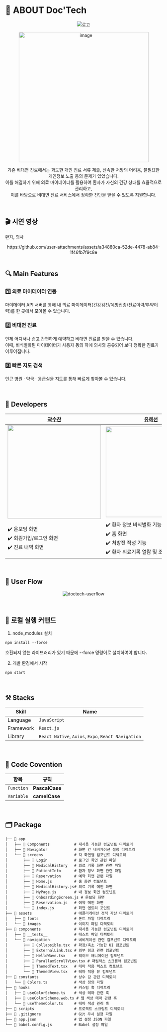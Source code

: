 # 👋 ABOUT Doc'Tech

<div align="center">  
  
  ![로고](https://github.com/user-attachments/assets/d4a9290a-5879-4797-8f0b-a6db2c98819c)
  
<img width="417" alt="image" src="https://github.com/user-attachments/assets/85b3d706-b2bd-446b-badc-9c99ca76f584">

기존 비대면 진료에서는 과도한 개인 진료 서류 제출, 신속한 처방의 어려움, 불필요한 개인정보 노출 등의 문제가 있었습니다. <br>
이를 해결하기 위해 의료 마이데이터를 활용하여 환자가 자신의 건강 상태를 효율적으로 관리하고, <br>이를 바탕으로 비대면 진료 서비스에서 정확한 진단을 받을 수 있도록 지원합니다.
</div>
<br>

## 🎬 시연 영상
환자, 의사 
<div align="center">  
https://github.com/user-attachments/assets/a34880ca-52de-4478-ab84-1f46fb7f9c8e
</div>


<br>

## 🔍 Main Features
### 1️⃣ 의료 마이데이터 연동
마이데이터 API 서버를 통해 내 의료 마이데이터(건강검진/예방접종/진료이력/투약이력)를 한 곳에서 모아볼 수 있습니다.

### 2️⃣ 비대면 진료
언제 어디서나 쉽고 간편하게 예약하고 비대면 진료를 받을 수 있습니다.<br>
이때, 비식별화된 마이데이터가 사용자 동의 하에 의사와 공유되어 보다 정확한 진료가 이루어집니다.

### 3️⃣ 빠른 지도 검색
인근 병원 · 약국 · 응급실을 지도를 통해 빠르게 찾아볼 수 있습니다.

<br>

## 👥 Developers
<div align="center">
  
| [곽수찬](https://github.com/soooochan) | [유혜선](https://github.com/Hyeseon00) |
|--------|------- |
| <img width="300px" src= "https://github.com/user-attachments/assets/beac5c0a-c58c-4374-9a2c-35e29f3f5552"> | <img width="290px" src="https://github.com/user-attachments/assets/321710ea-c916-4ea6-9948-86d309e4e8f9"> | 
| ✔️ 온보딩 화면 <br> ✔️ 회원가입/로그인 화면 <br> ✔️ 진료 내역 화면 <br> | ✔️ 환자 정보 비식별화 기능 <br> ✔️ 홈 화면 <br> ✔️ 처방전 작성 기능 <br> ✔️ 환자 의료기록 열람 및 조회 기능 <br> |
</div>

<br>

## 🎨 User Flow
<div align="center"> 
  
  ![doctech-userflow](https://github.com/user-attachments/assets/f3bb8d4c-1481-42be-aeb7-333db236df46)
</div>

<br>

## 🚀 로컬 실행 커맨드
1. node_modules 설치<br>

```
npm install --force
```
호환되지 않는 라이브러리가 있기 때문에 --force 명령어로 설치하여야 합니다.

2. 개발 환경에서 시작
```
npm start
```

<br>

## ⚒️ Stacks

| Skill | Name |
|--------|------- |
| Language | `JavaScript` |
| Framework | `React.js` |
| Library | `React Native`, `Axios`, `Expo`, `React Navigation` |

<br>

## 📜 Code Covention
| 항목                | 규칙                                                                                  |
|---------------------|---------------------------------------------------------------------------------------|
| `Function`              | **PascalCase**                                                                         |
| `Variable`                | **camelCase**                                                                    |                                                                       

<br>

## 🗂️ Package
```
├── 📁 app                      
│   ├── 📁 Components           # 재사용 가능한 컴포넌트 디렉토리
│   ├── 📁 Navigator            # 화면 간 네비게이션 설정 디렉토리
│   └── 📁 screens              # 각 화면별 컴포넌트 디렉토리
│       ├── 📁 Login            # 로그인 화면 관련 파일
│       ├── 📁 MedicalHistory   # 의료 기록 화면 관련 파일
│       ├── 📁 PatientInfo      # 환자 정보 화면 관련 파일
│       ├── 📁 Reservation      # 예약 화면 관련 파일
│       ├── 📄 Home.js          # 홈 화면 컴포넌트
│       ├── 📄 MedicalHistory.js# 의료 기록 메인 화면
│       ├── 📄 MyPage.js        # 내 정보 화면 컴포넌트
│       ├── 📄 OnboardingScreen.js # 온보딩 화면
│       ├── 📄 Reservation.js   # 예약 메인 화면
│       └── 📄 index.js         # 화면 엔트리 포인트
├── 📁 assets                   # 애플리케이션 정적 자산 디렉토리
│   ├── 📁 fonts                # 폰트 파일 디렉토리
│   └── 📁 images               # 이미지 파일 디렉토리
├── 📁 components               # 재사용 가능한 컴포넌트 디렉토리
│   ├── 📁 __tests__            # 테스트 파일 디렉토리
│   └── 📁 navigation           # 네비게이션 관련 컴포넌트 디렉토리
│       ├── 📄 Collapsible.tsx  # 확장/축소 가능한 UI 컴포넌트
│       ├── 📄 ExternalLink.tsx # 외부 링크 관련 컴포넌트
│       ├── 📄 HelloWave.tsx    # 웨이브 애니메이션 컴포넌트
│       ├── 📄 ParallaxScrollView.tsx # 패럴럭스 스크롤뷰 컴포넌트
│       ├── 📄 ThemedText.tsx   # 테마 적용 텍스트 컴포넌트
│       └── 📄 ThemedView.tsx   # 테마 적용 뷰 컴포넌트
├── 📁 constants                # 상수 값 관련 디렉토리
│   └── 📄 Colors.ts            # 색상 정의 파일
├── 📁 hooks                    # 커스텀 훅 디렉토리
│   ├── 📄 useColorScheme.ts    # 색상 테마 관련 훅
│   ├── 📄 useColorScheme.web.ts # 웹 색상 테마 관련 훅
│   └── 📄 useThemeColor.ts     # 테마 색상 관리 훅
├── 📁 scripts                  # 프로젝트 스크립트 디렉토리
├── 📄 .gitignore               # Git 무시 설정 파일
├── 📄 app.json                 # 앱 설정 JSON 파일
└── 📄 babel.config.js          # Babel 설정 파일
```
